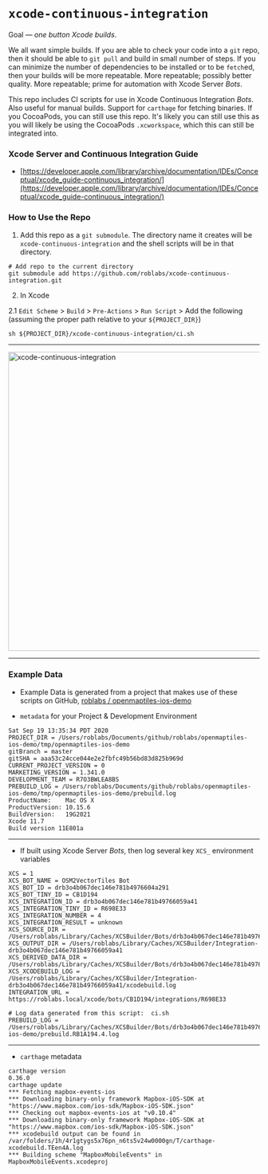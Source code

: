 # `xcode-continuous-integration`

Goal — *one button Xcode builds*.

We all want simple builds.  If you are able to check your code into a `git` repo, then it should be able to `git pull` and build in small number of steps.  If you can minimize the number of dependencies to be installed or to be `fetch`ed, then your builds will be more repeatable.  More repeatable; possibly better quality.  More repeatable; prime for automation with Xcode Server *Bots*.

This repo includes CI scripts for use in Xcode Continuous Integration *Bots*.  Also useful for manual builds.  Support for `carthage` for fetching binaries.  If you CocoaPods, you can still use this repo.  It's likely you can still use this as you will likely be using the CocoaPods `.xcworkspace`, which this can still be integrated into.

### Xcode Server and Continuous Integration Guide

* [https://developer.apple.com/library/archive/documentation/IDEs/Conceptual/xcode_guide-continuous_integration/](https://developer.apple.com/library/archive/documentation/IDEs/Conceptual/xcode_guide-continuous_integration/)

### How to Use the Repo

1.  Add this repo as a `git submodule`.  The directory name it creates will be `xcode-continuous-integration` and the shell scripts will be in that directory.

```
# Add repo to the current directory
git submodule add https://github.com/roblabs/xcode-continuous-integration.git
```

2. In Xcode

  2.1 `Edit Scheme` > `Build` > `Pre-Actions` > `Run Script` > Add the following (assuming the proper path relative to your `${PROJECT_DIR}`)

```
sh ${PROJECT_DIR}/xcode-continuous-integration/ci.sh
```

---

<img width="600" alt="xcode-continuous-integration" src="https://user-images.githubusercontent.com/118112/93689119-5d855b00-fa80-11ea-9738-c3996dc5a7d7.png">

---

### Example Data

* Example Data is generated from a project that makes use of these scripts on GitHub, [roblabs / openmaptiles-ios-demo](https://github.com/roblabs/openmaptiles-ios-demo)

* `metadata` for your Project & Development Environment

```
Sat Sep 19 13:35:34 PDT 2020
PROJECT_DIR = /Users/roblabs/Documents/github/roblabs/openmaptiles-ios-demo/tmp/openmaptiles-ios-demo
gitBranch = master
gitSHA = aaa53c24cce044e2e2fbfc49b56bd83d825b969d
CURRENT_PROJECT_VERSION = 0
MARKETING_VERSION = 1.341.0
DEVELOPMENT_TEAM = R7O3BWLEA8BS
PREBUILD_LOG = /Users/roblabs/Documents/github/roblabs/openmaptiles-ios-demo/tmp/openmaptiles-ios-demo/prebuild.log
ProductName:	Mac OS X
ProductVersion:	10.15.6
BuildVersion:	19G2021
Xcode 11.7
Build version 11E801a
```

---

* If built using Xcode Server *Bots*, then log several key `XCS_` environment variables

```
XCS = 1
XCS_BOT_NAME = OSM2VectorTiles Bot
XCS_BOT_ID = drb3o4b067dec146e781b4976604a291
XCS_BOT_TINY_ID = CB1D194
XCS_INTEGRATION_ID = drb3o4b067dec146e781b49766059a41
XCS_INTEGRATION_TINY_ID = R698E33
XCS_INTEGRATION_NUMBER = 4
XCS_INTEGRATION_RESULT = unknown
XCS_SOURCE_DIR = /Users/roblabs/Library/Caches/XCSBuilder/Bots/drb3o4b067dec146e781b4976604a291/Source
XCS_OUTPUT_DIR = /Users/roblabs/Library/Caches/XCSBuilder/Integration-drb3o4b067dec146e781b49766059a41
XCS_DERIVED_DATA_DIR = /Users/roblabs/Library/Caches/XCSBuilder/Bots/drb3o4b067dec146e781b4976604a291/DerivedData
XCS_XCODEBUILD_LOG = /Users/roblabs/Library/Caches/XCSBuilder/Integration-drb3o4b067dec146e781b49766059a41/xcodebuild.log
INTEGRATION_URL = https://roblabs.local/xcode/bots/CB1D194/integrations/R698E33

# Log data generated from this script:  ci.sh
PREBUILD_LOG = /Users/roblabs/Library/Caches/XCSBuilder/Bots/drb3o4b067dec146e781b4976604a291/Source/openmaptiles-ios-demo/prebuild.RB1A194.4.log
```

---

* `carthage` metadata

```
carthage version
0.36.0
carthage update
*** Fetching mapbox-events-ios
*** Downloading binary-only framework Mapbox-iOS-SDK at "https://www.mapbox.com/ios-sdk/Mapbox-iOS-SDK.json"
*** Checking out mapbox-events-ios at "v0.10.4"
*** Downloading binary-only framework Mapbox-iOS-SDK at "https://www.mapbox.com/ios-sdk/Mapbox-iOS-SDK.json"
*** xcodebuild output can be found in /var/folders/1h/4r1gtygs5x76pn_n6ts5v24w0000gn/T/carthage-xcodebuild.TEen4A.log
*** Building scheme "MapboxMobileEvents" in MapboxMobileEvents.xcodeproj
```
